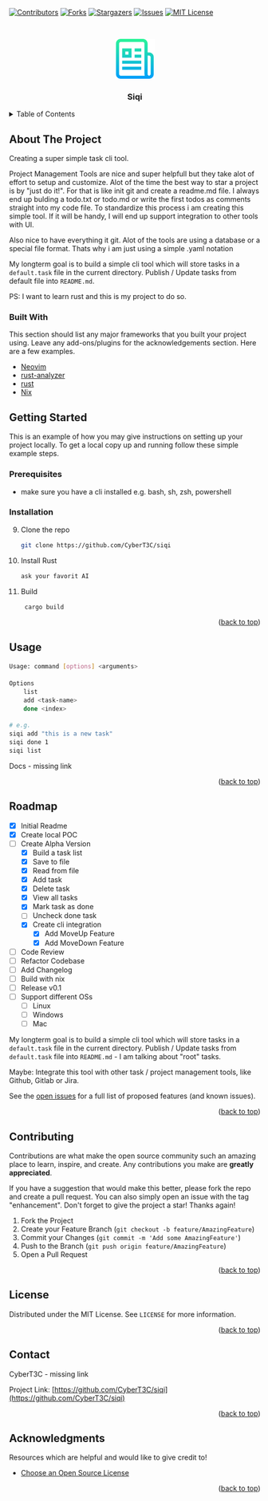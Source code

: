 <!-- PROJECT SHIELDS -->
<!--
*** I'm using markdown "reference style" links for readability.
*** Reference links are enclosed in brackets [ ] instead of parentheses ( ).
*** See the bottom of this document for the declaration of the reference variables
*** for contributors-url, forks-url, etc. This is an optional, concise syntax you may use.
*** https://www.markdownguide.org/basic-syntax/#reference-style-links
-->
[![Contributors][contributors-shield]][contributors-url]
[![Forks][forks-shield]][forks-url]
[![Stargazers][stars-shield]][stars-url]
[![Issues][issues-shield]][issues-url]
[![MIT License][license-shield]][license-url]

<!-- PROJECT LOGO -->
<br />
<p align="center">
  <a href="https://github.com/CyberT3C/siqi">
    <img src="images/logo.png" alt="Logo" width="80" height="80">
  </a>

  <h3 align="center">Siqi</h3>

</p>

<!-- TABLE OF CONTENTS -->
<details>
  <summary>Table of Contents</summary>
  <ol>
    <li>
      <a href="#about-the-project">About The Project</a>
      <ul>
        <li><a href="#built-with">Built With</a></li>
      </ul>
    </li>
    <li>
      <a href="#getting-started">Getting Started</a>
      <ul>
        <li><a href="#prerequisites">Prerequisites</a></li>
        <li><a href="#installation">Installation</a></li>
      </ul>
    </li>
    <li><a href="#usage">Usage</a></li>
    <li><a href="#roadmap">Roadmap</a></li>
    <li><a href="#contributing">Contributing</a></li>
    <li><a href="#license">License</a></li>
    <li><a href="#contact">Contact</a></li>
    <li><a href="#acknowledgments">Acknowledgments</a></li>
  </ol>
</details>


<!-- ABOUT THE PROJECT -->
## About The Project
Creating a super simple task cli tool.

Project Management Tools are nice and super helpfull but they take alot of effort to setup and customize. Alot of the time the best way to star a project is by "just do it!". For that is like init git and create a readme.md file. I always end up bulding a todo.txt or todo.md or write the first todos as comments straight into my code file. To standardize this process i am creating this simple tool. If it will be handy, I will end up support integration to other tools with UI.

Also nice to have everything it git. Alot of the tools are using a database or a special file format. Thats why i am just using a simple .yaml notation

My longterm goal is to build a simple cli tool which will store tasks in a `default.task` file in the current directory.
Publish / Update tasks from default file into `README.md`.

PS: I want to learn rust and this is my project to do so.

### Built With

This section should list any major frameworks that you built your project using. Leave any add-ons/plugins for the acknowledgements section. Here are a few examples.
* [Neovim]()
* [rust-analyzer]()
* [rust]()
* [Nix]()


<!-- GETTING STARTED -->
## Getting Started

This is an example of how you may give instructions on setting up your project locally.
To get a local copy up and running follow these simple example steps.

### Prerequisites

* make sure you have a cli installed e.g. bash, sh, zsh, powershell

### Installation

9. Clone the repo
   ```sh
   git clone https://github.com/CyberT3C/siqi
   ```
3. Install Rust
   ```sh
   ask your favorit AI 
   ```
4. Build
   ```sh
    cargo build
   ```

<p align="right">(<a href="#readme-top">back to top</a>)</p>

<!-- USAGE EXAMPLES -->
## Usage

```bash 
Usage: command [options] <arguments>

Options
    list
    add <task-name>
    done <index>

# e.g.
siqi add "this is a new task"
siqi done 1
siqi list
```

Docs - missing link

<p align="right">(<a href="#readme-top">back to top</a>)</p>

<!-- ROADMAP -->
## Roadmap
 
- [X] Initial Readme
- [X] Create local POC
- [ ] Create Alpha Version
    - [X] Build a task list 
    - [X] Save to file
    - [X] Read from file
    - [X] Add task
    - [X] Delete task
    - [X] View all tasks
    - [X] Mark task as done
    - [ ] Uncheck done task
    - [X] Create cli integration
        - [X] Add MoveUp Feature
        - [X] Add MoveDown Feature
- [ ] Code Review
- [ ] Refactor Codebase
- [ ] Add Changelog
- [ ] Build with nix
- [ ] Release v0.1
- [ ] Support different OSs
    - [ ] Linux
    - [ ] Windows
    - [ ] Mac

My longterm goal is to build a simple cli tool which will store tasks in a `default.task` file in the current directory.
Publish / Update tasks from `default.task` file into `README.md` - I am talking about "root" tasks.

Maybe: Integrate this tool with other task / project management tools, like Github, Gitlab or Jira.

See the [open issues](https://github.com/CyberT3C/siqi/issues) for a full list of proposed features (and known issues).

<p align="right">(<a href="#readme-top">back to top</a>)</p>

<!-- CONTRIBUTING -->
## Contributing

Contributions are what make the open source community such an amazing place to learn, inspire, and create. Any contributions you make are **greatly appreciated**.

If you have a suggestion that would make this better, please fork the repo and create a pull request. You can also simply open an issue with the tag "enhancement".
Don't forget to give the project a star! Thanks again!

1. Fork the Project
2. Create your Feature Branch (`git checkout -b feature/AmazingFeature`)
3. Commit your Changes (`git commit -m 'Add some AmazingFeature'`)
4. Push to the Branch (`git push origin feature/AmazingFeature`)
5. Open a Pull Request

<p align="right">(<a href="#readme-top">back to top</a>)</p>

<!-- LICENSE -->
## License

Distributed under the MIT License. See `LICENSE` for more information.

<p align="right">(<a href="#readme-top">back to top</a>)</p>

<!-- CONTACT -->
## Contact

CyberT3C - missing link

Project Link: [https://github.com/CyberT3C/siqi](https://github.com/CyberT3C/siqi)

<p align="right">(<a href="#readme-top">back to top</a>)</p>

<!-- ACKNOWLEDGMENTS -->
## Acknowledgments

Resources which are helpful and would like to give credit to!

* [Choose an Open Source License](https://choosealicense.com)

<p align="right">(<a href="#readme-top">back to top</a>)</p>



<!-- MARKDOWN LINKS & IMAGES -->
<!-- https://www.markdownguide.org/basic-syntax/#reference-style-links -->
[contributors-shield]: https://img.shields.io/github/contributors/CyberT3C/siqi.svg?style=for-the-badge
[contributors-url]: https://github.com/CyberT3C/siqi/graphs/contributors
[forks-shield]: https://img.shields.io/github/forks/CyberT3C/siqi.svg?style=for-the-badge
[forks-url]: https://github.com/CyberT3C/siqi/network/members
[stars-shield]: https://img.shields.io/github/stars/siqi.svg?style=for-the-badge
[stars-url]: https://github.com/CyberT3C/siqi/stargazers
[issues-shield]: https://img.shields.io/github/issues/CyberT3C/siqi.svg?style=for-the-badge
[issues-url]: https://github.com/CyberT3C/siqi/issues
[license-shield]: https://img.shields.io/github/license/CyberT3C/siqi.svg?style=for-the-badge
[license-url]: https://github.com/CyberT3C/siqi/blob/master/LICENSE.txt
[linkedin-shield]: https://img.shields.io/badge/-LinkedIn-black.svg?style=for-the-badge&logo=linkedin&colorB=555
[linkedin-url]: https://linkedin.com/in/CyberT3C
[product-screenshot]: images/screenshot.png
